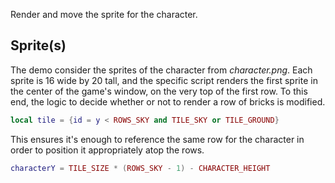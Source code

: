 Render and move the sprite for the character.

## Sprite(s)

The demo consider the sprites of the character from _character.png_. Each sprite is 16 wide by 20 tall, and the specific script renders the first sprite in the center of the game's window, on the very top of the first row. To this end, the logic to decide whether or not to render a row of bricks is modified.

```lua
local tile = {id = y < ROWS_SKY and TILE_SKY or TILE_GROUND}
```

This ensures it's enough to reference the same row for the character in order to position it appropriately atop the rows.

```lua
characterY = TILE_SIZE * (ROWS_SKY - 1) - CHARACTER_HEIGHT
```
